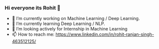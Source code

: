 ### Hi everyone its Rohit 👋
    
   - 🔭 I’m currently working on Machine Learning / Deep Learning.
   - 🌱 I’m currently learning Deep Learning / NLP.
   - 👯 I’m looking actively for Internship in Machine Learning
   - 📫 How to reach me: https://www.linkedin.com/in/rohit-ranjan-singh-463512125/
   

<!--
**rohit28900/rohit28900** is a ✨ _special_ ✨ repository because its `README.md` (this file) appears on your GitHub profile.

Here are some ideas to get you started:

- 🔭 I’m currently working on Machine Learning / Deep Learning 
- 🌱 I’m currently learning Deep Learning / NLP 
- 👯 I’m looking actively for Internship in Machine Learning
- 🤔 I’m looking for help with ...
- 💬 Ask me about ...
- 📫 How to reach me: ...
- 😄 Pronouns: ...
- ⚡ Fun fact: ...
-->
